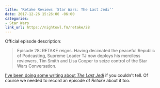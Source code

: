 ```yaml
---
title: 'Retake Reviews ‘Star Wars: The Last Jedi’'
date: 2017-12-26 15:26:00 -06:00
categories:
- Star Wars
link_url: https://nightowl.fm/retake/28
---
```


Official episode description:

> Episode 28: RETAKE reigns. Having decimated the peaceful Republic of Podcasting, Supreme Leader TJ now deploys his merciless reviewers, Tim Smith and Lisa Cooper to seize control of the Star Wars Conversation.

[I've been doing some writing about *The Last Jedi*](/topics/#episode-viii) if you couldn't tell. Of course we needed to record an episode of *Retake* about it too.

